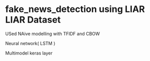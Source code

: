 # fake_news_detection using LIAR LIAR Dataset
USed NAive modelling with TFIDF and CBOW

Neural network( LSTM )

Multimodel keras layer
